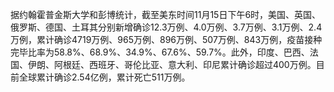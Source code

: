 据约翰霍普金斯大学和彭博统计，截至美东时间11月15日下午6时，美国、英国、俄罗斯、德国、土耳其分别新增确诊12.3万例、4.0万例、3.7万例、3.1万例、2.4万例，累计确诊4719万例、965万例、896万例、507万例、843万例，疫苗接种完毕比率为58.8%、68.9%、34.9%、67.6%、59.7%。此外，印度、巴西、法国、伊朗、阿根廷、西班牙、哥伦比亚、意大利、印尼累计确诊超过400万例。目前全球累计确诊2.54亿例，累计死亡511万例。